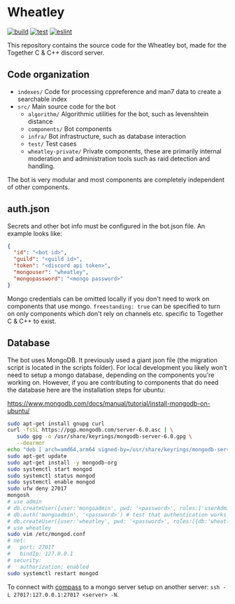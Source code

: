# Wheatley

[![build](https://github.com/jeremy-rifkin/wheatley/actions/workflows/build.yml/badge.svg)](https://github.com/jeremy-rifkin/wheatley/actions/workflows/build.yml)
[![test](https://github.com/jeremy-rifkin/wheatley/actions/workflows/test.yml/badge.svg)](https://github.com/jeremy-rifkin/wheatley/actions/workflows/test.yml)
[![eslint](https://github.com/jeremy-rifkin/wheatley/actions/workflows/eslint.yml/badge.svg)](https://github.com/jeremy-rifkin/wheatley/actions/workflows/eslint.yml)

This repository contains the source code for the Wheatley bot, made for the Together C & C++ discord server.

## Code organization

- `indexes/` Code for processing cppreference and man7 data to create a searchable index
- `src/` Main source code for the bot
  - `algorithm/` Algorithmic utilities for the bot, such as levenshtein distance
  - `components/` Bot components
  - `infra/` Bot infrastructure, such as database interaction
  - `test/` Test cases
  - `wheatley-private/` Private components, these are primarily internal moderation and administration tools such as
    raid detection and handling.

The bot is very modular and most components are completely independent of other components.

## auth.json

Secrets and other bot info must be configured in the bot.json file. An example looks like:

```json
{
  "id": "<bot id>",
  "guild": "<guild id>",
  "token": "<discord api token>",
  "mongouser": "wheatley",
  "mongopassword": "<mongo password>"
}
```

Mongo credentials can be omitted locally if you don't need to work on components that use mongo. `freestanding: true`
can be specified to turn on only components which don't rely on channels etc. specific to Together C & C++ to exist.

## Database

The bot uses MongoDB. It previously used a giant json file (the migration script is located in the scripts folder). For
local development you likely won't need to setup a mongo database, depending on the components you're working on.
However, if you are contributing to components that do need the database here are the installation steps for ubuntu:

https://www.mongodb.com/docs/manual/tutorial/install-mongodb-on-ubuntu/

```sh
sudo apt-get install gnupg curl
curl -fsSL https://pgp.mongodb.com/server-6.0.asc | \
   sudo gpg -o /usr/share/keyrings/mongodb-server-6.0.gpg \
   --dearmor
echo "deb [ arch=amd64,arm64 signed-by=/usr/share/keyrings/mongodb-server-6.0.gpg ] https://repo.mongodb.org/apt/ubuntu focal/mongodb-org/6.0 multiverse" | sudo tee /etc/apt/sources.list.d/mongodb-org-6.0.list
sudo apt-get update
sudo apt-get install -y mongodb-org
sudo systemctl start mongod
sudo systemctl status mongod
sudo systemctl enable mongod
sudo ufw deny 27017
mongosh
# use admin
# db.createUser({user:'mongoadmin', pwd: '<password>', roles:['userAdminAnyDatabase']})
# db.auth('mongoadmin', '<password>') # test that authentication works
# db.createUser({user:'wheatley', pwd: '<password>', roles:[{db:'wheatley', role:'readWrite'}]})
# use wheatley
sudo vim /etc/mongod.conf
# net:
#   port: 27017
#   bindIp: 127.0.0.1
# security:
#   authorization: enabled
sudo systemctl restart mongod
```

To connect with [compass](https://www.mongodb.com/try/download/compass) to a mongo server setup on another server:
`ssh -L 27017:127.0.0.1:27017 <server> -N`.
